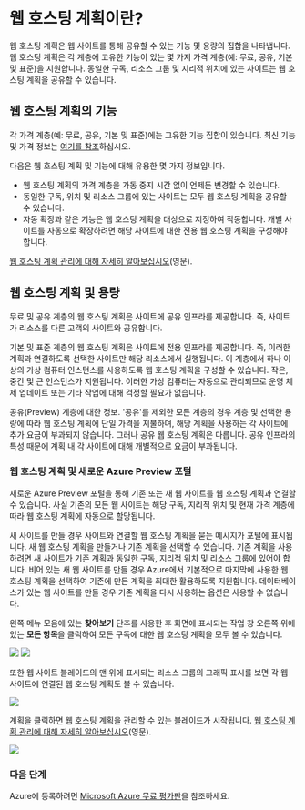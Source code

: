 <properties pageTitle="What is a web hosting plan?" description="Web hosting plan overview" title="What is a web hosting plan?" services="web-sites" authors="adamab" />

<tags ms.service="web-sites" ms.workload="web" ms.tgt_pltfrm="na" ms.devlang="multiple" ms.topic="article" ms.date="01/01/1900" ms.author="adamab" />

# 웹 호스팅 계획이란?

웹 호스팅 계획은 웹 사이트를 통해 공유할 수 있는 기능 및 용량의 집합을 나타냅니다. 웹 호스팅 계획은 각 계층에 고유한 기능이 있는 몇 가지 가격 계층(예: 무료, 공유, 기본 및 표준)을 지원합니다. 동일한 구독, 리소스 그룹 및 지리적 위치에 있는 사이트는 웹 호스팅 계획을 공유할 수 있습니다.

## 웹 호스팅 계획의 기능

각 가격 계층(예: 무료, 공유, 기본 및 표준)에는 고유한 기능 집합이 있습니다. 최신 기능 및 가격 정보는 [여기를 참조][여기를 참조]하십시오.

다음은 웹 호스팅 계획 및 기능에 대해 유용한 몇 가지 정보입니다.

-   웹 호스팅 계획의 가격 계층을 가동 중지 시간 없이 언제든 변경할 수 있습니다.
-   동일한 구독, 위치 및 리소스 그룹에 있는 사이트는 모두 웹 호스팅 계획을 공유할 수 있습니다.
-   자동 확장과 같은 기능은 웹 호스팅 계획을 대상으로 지정하여 작동합니다. 개별 사이트를 자동으로 확장하려면 해당 사이트에 대한 전용 웹 호스팅 계획을 구성해야 합니다.

[웹 호스팅 계획 관리에 대해 자세히 알아보십시오][웹 호스팅 계획 관리에 대해 자세히 알아보십시오](영문).

## 웹 호스팅 계획 및 용량

무료 및 공유 계층의 웹 호스팅 계획은 사이트에 공유 인프라를 제공합니다. 즉, 사이트가 리소스를 다른 고객의 사이트와 공유합니다.

기본 및 표준 계층의 웹 호스팅 계획은 사이트에 전용 인프라를 제공합니다. 즉, 이러한 계획과 연결하도록 선택한 사이트만 해당 리소스에서 실행됩니다. 이 계층에서 하나 이상의 가상 컴퓨터 인스턴스를 사용하도록 웹 호스팅 계획을 구성할 수 있습니다. 작은, 중간 및 큰 인스턴스가 지원됩니다. 이러한 가상 컴퓨터는 자동으로 관리되므로 운영 체제 업데이트 또는 기타 작업에 대해 걱정할 필요가 없습니다.

공유(Preview) 계층에 대한 정보. '공유'를 제외한 모든 계층의 경우 계층 및 선택한 용량에 따라 웹 호스팅 계획에 단일 가격을 지불하며, 해당 계획을 사용하는 각 사이트에 추가 요금이 부과되지 않습니다. 그러나 공유 웹 호스팅 계획은 다릅니다. 공유 인프라의 특성 때문에 계획 내 각 사이트에 대해 개별적으로 요금이 부과됩니다.

### 웹 호스팅 계획 및 새로운 Azure Preview 포털

새로운 Azure Preview 포털을 통해 기존 또는 새 웹 사이트를 웹 호스팅 계획과 연결할 수 있습니다. 사실 기존의 모든 웹 사이트는 해당 구독, 지리적 위치 및 현재 가격 계층에 따라 웹 호스팅 계획에 자동으로 할당됩니다.

새 사이트를 만들 경우 사이트와 연결할 웹 호스팅 계획을 묻는 메시지가 포털에 표시됩니다. 새 웹 호스팅 계획을 만들거나 기존 계획을 선택할 수 있습니다. 기존 계획을 사용하려면 새 사이트가 기존 계획과 동일한 구독, 지리적 위치 및 리소스 그룹에 있어야 합니다. 비어 있는 새 웹 사이트를 만들 경우 Azure에서 기본적으로 마지막에 사용한 웹 호스팅 계획을 선택하여 기존에 만든 계획을 최대한 활용하도록 지원합니다. 데이터베이스가 있는 웹 사이트를 만들 경우 기존 계획을 다시 사용하는 옵션은 사용할 수 없습니다.

왼쪽 메뉴 모음에 있는 **찾아보기** 단추를 사용한 후 화면에 표시되는 작업 창 오른쪽 위에 있는 **모든 항목**을 클릭하여 모든 구독에 대한 웹 호스팅 계획을 모두 볼 수 있습니다.

![][0]
![][1]

또한 웹 사이트 블레이드의 맨 위에 표시되는 리소스 그룹의 그래픽 표시를 보면 각 웹 사이트에 연결된 웹 호스팅 계획도 볼 수 있습니다.

![][2]

계획을 클릭하면 웹 호스팅 계획을 관리할 수 있는 블레이드가 시작됩니다. [웹 호스팅 계획 관리에 대해 자세히 알아보십시오][웹 호스팅 계획 관리에 대해 자세히 알아보십시오](영문).

![][3]

### 다음 단계

Azure에 등록하려면 [Microsoft Azure 무료 평가판][Microsoft Azure 무료 평가판]을 참조하세요.

<!-- Images. -->

  [여기를 참조]: http://go.microsoft.com/fwlink/?LinkID=394421
  [웹 호스팅 계획 관리에 대해 자세히 알아보십시오]: http://go.microsoft.com/fwlink/?LinkID=394411
  [0]: ./media/web-sites-web-hosting-plan-overview/browse-everything.png
  [1]: ./media/web-sites-web-hosting-plan-overview/browse-web-hosting-plans.png
  [2]: ./media/web-sites-web-hosting-plan-overview/web-hosting-plan-resource-map.png
  [3]: ./media/web-sites-web-hosting-plan-overview/web-hosting-plan-blade.png
  [Microsoft Azure 무료 평가판]: http://azure.microsoft.com/ko-KR/pricing/free-trial/
